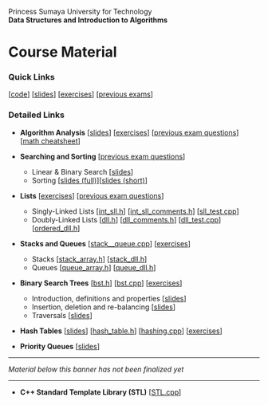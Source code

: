 Princess Sumaya University for Technology<br>
**Data Structures and Introduction to Algorithms**


# Course Material

### Quick Links
[[code](code/)] [[slides](https://drive.google.com/drive/folders/1pKm5KkEsBfC2UWBvvBaGgbt0QvtU3NaP)] [[exercises](exercises/)] [[previous exams](https://drive.google.com/drive/folders/13e8MXoUnqkpg67tQXuThBoEF4IC6nV85)]


### Detailed Links

* **Algorithm Analysis** [[slides](https://drive.google.com/file/d/17l0dOvNT5tSNCrhB0xFHg-RQ6hcttQU-)] [[exercises](https://drive.google.com/file/d/13y1PejyoEpSdo5xig_6Pmy9lClzZpfBu)] [[previous exam questions](https://docs.google.com/document/d/1Eln96RuMHlePVwB3BgCIuSqlLDhR6-mvYqqlHxKpGcU)] [[math cheatsheet](https://drive.google.com/file/d/197IIsUG1I_Ys1rFXhi1l6QRuLahQwDoh)]

* **Searching and Sorting** [[previous exam questions](https://docs.google.com/document/d/17SfDcoqVTrXCOfDPthRuwgHJCGsZWg3NGwCRDc56Vh8)]
    * Linear & Binary Search [[slides](https://drive.google.com/file/d/1WdVifS5IhyhjgKRHumf9fUw5mwC1TDJU)]
    * Sorting [[slides (full)](https://drive.google.com/file/d/12xXSnvu9KP7n1QAiNO4nKslAr0Myv6A9/)][[slides (short)](https://drive.google.com/file/d/1e_VIPMUpYJxKL6tvSRhS9tet9tsTeDUQ/view?usp=sharing)]


* **Lists** [[exercises](exercises/list_exercises.md)] [[previous exam questions](https://docs.google.com/document/d/15BVMhjwFnGattwKcs6xEZKDmKR7CzMbF-gSj-buPzY4/edit?usp=sharing)]
    * Singly-Linked Lists [[int_sll.h](code/int_sll.h)] [[int_sll_comments.h](code/int_sll_comments.h)] [[sll_test.cpp](code/sll_test.cpp)]
    * Doubly-Linked Lists [[dll.h](code/dll.h)] [[dll_comments.h](code/dll_comments.h)] [[dll_test.cpp](code/dll_test.cpp)][[ordered_dll.h](code/ordered_dll.h)]


* **Stacks and Queues** [[stack__queue.cpp](code/stack_queue.cpp)] [[exercises](exercises/stacks_queues_exercises.md)]
    * Stacks [[stack_array.h](code/stack_array.h)] [[stack_dll.h](code/stack_dll.h)]
    * Queues [[queue_array.h](code/queue_array.h)] [[queue_dll.h](code/queue_dll.h)]


* **Binary Search Trees** [[bst.h](code/bst.h)] [[bst.cpp](code/bst.cpp)] [[exercises](exercises/bst_exercises.md)]
    * Introduction, definitions and properties [[slides](https://drive.google.com/file/d/1TcKI5HOjJOk5t0Z07txprVguHT6KtAp3/view?usp=sharing)]
    * Insertion, deletion and re-balancing [[slides](https://drive.google.com/file/d/1YPTDM4HdVG9to-uCvjfE8V1ObwCwuc5H/view?usp=sharing)]
    * Traversals [[slides](https://drive.google.com/file/d/1fruIlAlGngGH0VZ9pGfoXCkrql9Obsrz/view?usp=sharing)]

* **Hash Tables** [[slides](https://drive.google.com/file/d/1Eka4poNVMNgdTKyUk06OUP2ufTFqCc3P)] [[hash_table.h](code/hash_table.h)] [[hashing.cpp](code/hashing.cpp)] [[exercises](exercises/hashing_exercises.md)]

* **Priority Queues** [[slides](https://drive.google.com/file/d/14AT2cFd0zpp7okcOEYhFHJ4eXQV8bsvQ)]
___

_Material below this banner has not been finalized yet_

___

* **C++ Standard Template Library (STL)** [[STL.cpp](code/STL.cpp)]
